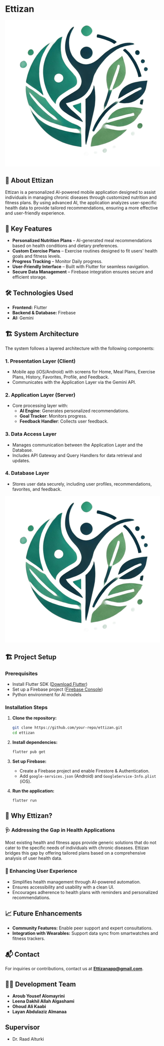 # Ettizan

![Ettizan Logo](images/Ettizan_logo_enhanced22.png)  

## 📌 About Ettizan  
Ettizan is a personalized AI-powered mobile application designed to assist individuals in managing chronic diseases through customized nutrition and fitness plans. By using advanced AI, the application analyzes user-specific health data to provide tailored recommendations, ensuring a more effective and user-friendly experience.

## 🎯 Key Features  
- **Personalized Nutrition Plans** – AI-generated meal recommendations based on health conditions and dietary preferences.  
- **Custom Exercise Plans** – Exercise routines designed to fit users' health goals and fitness levels.  
- **Progress Tracking** – Monitor Daily progress.  
- **User-Friendly Interface** – Built with Flutter for seamless navigation.  
- **Secure Data Management** – Firebase integration ensures secure and efficient storage.  
 

## 🛠️ Technologies Used  
- **Frontend:** Flutter  
- **Backend & Database:** Firebase  
- **AI:** Gemini

## 🏗️ System Architecture

The system follows a layered architecture with the following components:

### 1. **Presentation Layer (Client)**
- Mobile app (iOS/Android) with screens for Home, Meal Plans, Exercise Plans, History, Favorites, Profile, and Feedback.
- Communicates with the Application Layer via the Gemini API.

### 2. **Application Layer (Server)**
- Core processing layer with:
  - **AI Engine**: Generates personalized recommendations.
  - **Goal Tracker**: Monitors progress.
  - **Feedback Handler**: Collects user feedback.

### 3. **Data Access Layer**
- Manages communication between the Application Layer and the Database.
- Includes API Gateway and Query Handlers for data retrieval and updates.

### 4. **Database Layer**
- Stores user data securely, including user profiles, recommendations, favorites, and feedback.

![SystemArchitecture](images/Ettizan_logo_enhanced22.png)  


## 🏗️ Project Setup  

### Prerequisites  
- Install Flutter SDK ([Download Flutter](https://flutter.dev/docs/get-started/install))  
- Set up a Firebase project ([Firebase Console](https://console.firebase.google.com/))  
- Python environment for AI models  

### Installation Steps  
1. **Clone the repository:**  
   ```bash
   git clone https://github.com/your-repo/ettizan.git
   cd ettizan
2. **Install dependencies:**  
   ```bash
   flutter pub get
   ```
3. **Set up Firebase:**  
   - Create a Firebase project and enable Firestore & Authentication.  
   - Add `google-services.json` (Android) and `GoogleService-Info.plist` (iOS).  

4. **Run the application:**  
   ```bash
   flutter run
   ```

## 📌 Why Ettizan?  

### 🩺 Addressing the Gap in Health Applications  
Most existing health and fitness apps provide generic solutions that do not cater to the specific needs of individuals with chronic diseases. Ettizan bridges this gap by offering tailored plans based on a comprehensive analysis of user health data.

### 🔹 Enhancing User Experience  
- Simplifies health management through AI-powered automation.  
- Ensures accessibility and usability with a clean UI.  
- Encourages adherence to health plans with reminders and personalized recommendations.  

## 📈 Future Enhancements  
- **Community Features:** Enable peer support and expert consultations.  
- **Integration with Wearables:** Support data sync from smartwatches and fitness trackers.  



## 📬 Contact  
For inquiries or contributions, contact us at **Ettizanapp@gmail.com**.  

## 👩‍💻 Development Team  
- **Aroub Yousef Alomayrini**  
- **Leena Dakhil Allah Algashami**  
- **Ohoud Ali Kaabi**
- **Layan Abdulaziz Almanaa**


##  Supervisor
- Dr. Raad Alturki



   
